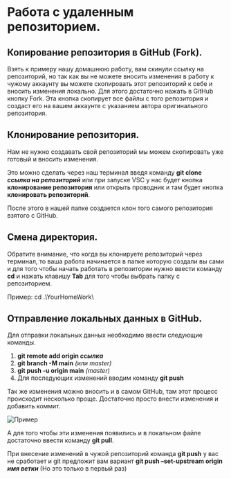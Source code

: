 # Работа с удаленным репозиторием.

## Копирование репозитория в GitHub (Fork).

Взять к примеру нашу домашнюю работу, вам скинули ссылку на репозиторий, но так как вы не можете вносить изменения в работу к чужому аккаунту вы можете скопировать этот репозиторий к себе и вносить изменения локально. Для этого достаточно нажать в GitHub кнопку Fork. Эта кнопка скопирует все файлы с того репозитория и создаст его на вашем аккаунте с указанием автора оригинального репозитория.
 
## Клонирование репозитория.

Нам не нужно создавать свой репозиторий мы можем скопировать уже готовый и вносить изменения.

Это можно сделать через наш терминал введя команду **git clone _ссылка на репозиторий_**  или при запуске VSC у нас будет  кнопка **клонирование репозитория** или открыть проводник и там будет кнопка **клонировать репозиторий**.

После этого в нашей папке создается клон того самого репозитория взятого с GitHub. 

## Смена директория.

Обратите внимание, что когда вы клонируете репозиторий через терминал, то ваша работа начинается в папке которую создали вы сами и для того чтобы начать работать в репозитории нужно ввести команду **cd** и нажать клавишу **Tab** для того чтобы выбрать папку с репозиторием.

Пример:
cd .\YourHomeWork\

## Отправление локальных данных в GitHub.

Для отправки локальных данных необходимо ввести следующие команды.

1. **git remote add origin _ссылка_**
2. **git branch -M main** _(или master)_
3. **git push -u origin main** _(master)_
4. Для последующих изменений вводим команду **git push**

Так же изменения можно вносить и в самом GitHub, там этот процесс происходит несколько проще. Достаточно просто внести изменения и добавить коммит. 

![Пример](1.png)

А для того чтобы эти изменения появились и в локальном файле достаточно ввести команду **git pull**.

При внесение изменений в чужой репозиторий команда **git push** у вас не сработает и git  предложит вам вариант **git push –set-upstream origin _имя ветки_** (Но это только в первый раз)
##

##

##
